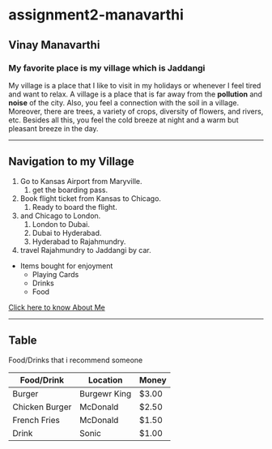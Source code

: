 # assignment2-manavarthi

## Vinay Manavarthi
### My favorite place is my village which is Jaddangi <br>

My village is a place that I like to visit in my holidays or whenever I feel tired and want to relax. A village is a place that is far away from the __pollution__ and __noise__ of the city. Also, you feel a connection with the soil in a village. Moreover, there are trees, a variety of crops, diversity of flowers, and rivers, etc. Besides all this, you feel the cold breeze at night and a warm but pleasant breeze in the day.

---

## Navigation to my Village

1. Go to Kansas Airport from Maryville.
    1. get the boarding pass.
2. Book flight ticket from  Kansas to Chicago.
    1. Ready to board the flight.
3. and Chicago to London.
    1. London to Dubai.
    2. Dubai to Hyderabad.
    3. Hyderabad to Rajahmundry.
4. travel Rajahmundry to Jaddangi by car.


* Items bought for enjoyment 
    * Playing Cards
    * Drinks
    * Food


[Click here to know About Me](AboutMe.md)

 ---
## Table

Food/Drinks that i recommend someone

| Food/Drink | Location | Money |
| -----------| -------- | ----- |
| Burger | Burgewr King | $3.00 |
|Chicken Burger | McDonald | $2.50 |
| French Fries | McDonald | $1.50 |
| Drink | Sonic | $1.00 |

